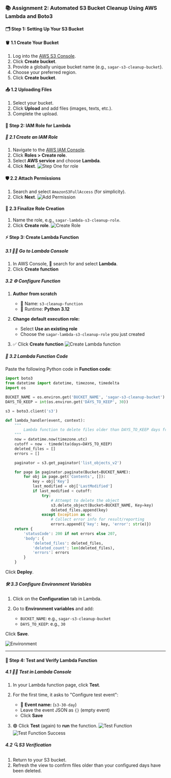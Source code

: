 ### 📚 **Assignment 2: Automated S3 Bucket Cleanup Using AWS Lambda and Boto3**

#### 🗂️ **Step 1: Setting Up Your S3 Bucket**

#### 🪣 **1.1 Create Your Bucket**

1. Log into the [AWS S3 Console](https://console.aws.amazon.com/s3/).
2. Click **Create bucket**.
3. Provide a globally unique bucket name (e.g., `sagar-s3-cleanup-bucket`).
4. Choose your preferred region.
5. Click **Create bucket**.

#### 📤 **1.2 Uploading Files**

1. Select your bucket.
2. Click **Upload** and add files (images, texts, etc.).
3. Complete the upload.

#### 🔐 **Step 2: IAM Role for Lambda**

##### 🔑 **2.1 Create an IAM Role**

1. Navigate to the [AWS IAM Console](https://console.aws.amazon.com/iam/).
2. Click **Roles > Create role**.
3. Select **AWS service** and choose **Lambda**.
4. Click **Next**.
![Step One for role](../assignment-1/images/role-1.png)
#### 🛡️ **2.2 Attach Permissions**

1. Search and select `AmazonS3FullAccess` (for simplicity).
2. Click **Next**.
![Add Permission](images/iam-permission.png)
#### 📝 **2.3 Finalize Role Creation**

1. Name the role, e.g., `sagar-lambda-s3-cleanup-role`.
2. Click **Create role**.
![Create Role](images/iam-permission.png)

#### ⚡ **Step 3: Create Lambda Function**

##### 3.1 🏃‍♂️ Go to Lambda Console

1. In AWS Console, 🔎 search for and select **Lambda**.
2. Click **Create function**

##### 3.2 ⚙️ Configure Function

1. **Author from scratch**

   * 📝 Name: `s3-cleanup-function`
   * 🐍 Runtime: **Python 3.12**
2. **Change default execution role:**

   * Select **Use an existing role**
   * Choose the `sagar-lambda-s3-cleanup-role` you just created
3. ✅ Click **Create function**
![Create Lambda function](images/create-lambda-function.png)

##### 📝 **3.2 Lambda Function Code**

Paste the following Python code in **Function code**:

```python
import boto3
from datetime import datetime, timezone, timedelta
import os

BUCKET_NAME = os.environ.get('BUCKET_NAME', 'sagar-s3-cleanup-bucket')
DAYS_TO_KEEP = int(os.environ.get('DAYS_TO_KEEP', 30))

s3 = boto3.client('s3')

def lambda_handler(event, context):
    """
        Lambda function to delete files older than DAYS_TO_KEEP days from the S3 bucket.
    """
    now = datetime.now(timezone.utc)
    cutoff = now - timedelta(days=DAYS_TO_KEEP)
    deleted_files = []
    errors = []

    paginator = s3.get_paginator('list_objects_v2')

    for page in paginator.paginate(Bucket=BUCKET_NAME):
        for obj in page.get('Contents', []):
            key = obj['Key']
            last_modified = obj['LastModified']
            if last_modified < cutoff:
                try:
                    # Attempt to delete the object
                    s3.delete_object(Bucket=BUCKET_NAME, Key=key)
                    deleted_files.append(key)
                except Exception as e:
                    # Collect error info for result/reporting
                    errors.append({'key': key, 'error': str(e)})
    return {
        'statusCode': 200 if not errors else 207,
        'body': {
            'deleted_files': deleted_files,
            'deleted_count': len(deleted_files),
            'errors': errors
        }
    }
```

Click **Deploy**.

##### 🛠️ **3.3 Configure Environment Variables**

1. Click on the **Configuration** tab in Lambda.
2. Go to **Environment variables** and add:

   * `BUCKET_NAME`: e.g., `sagar-s3-cleanup-bucket`
   * `DAYS_TO_KEEP`: e.g., `30`

Click **Save**.

![Environment](images/environment.png)

---

#### 🧪 **Step 4: Test and Verify Lambda Function**

##### 4.1 🧑‍🔬 Test in Lambda Console


1. In your Lambda function page, click **Test**.
2. For the first time, it asks to "Configure test event":

   * 📝 **Event name:** (`s3-30-day`)
   * Leave the event JSON as `{}` (empty event)
   * Click **Save**
3. 🟢 Click **Test** (again) to **run** the function.
![Test Function](images/test-function.png)
![Test Function Success](images/test-function-success.png)
##### 4.2 🔍 S3 Verification

1. Return to your S3 bucket.
2. Refresh the view to confirm files older than your configured days have been deleted.